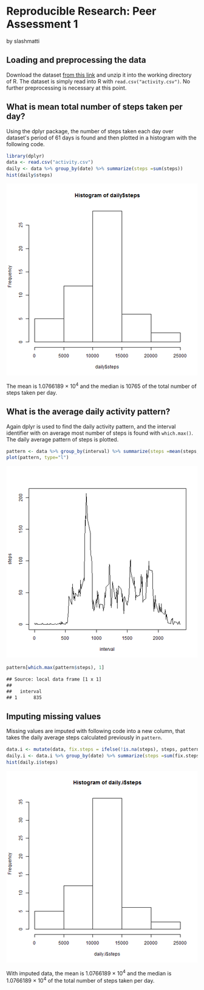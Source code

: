 # Reproducible Research: Peer Assessment 1
by slashmatti


## Loading and preprocessing the data
Download the dataset [from this link](https://d396qusza40orc.cloudfront.net/repdata%2Fdata%2Factivity.zip) and unzip it into the working directory of R. The dataset is simply read into R with `read.csv("activity.csv")`. No further preprocessing is necessary at this point.


## What is mean total number of steps taken per day?
Using the dplyr package, the number of steps taken each day over dataset's period of 61 days is found and then plotted in a histogram with the following code.

```r
library(dplyr)
data <- read.csv("activity.csv")
daily <- data %>% group_by(date) %>% summarize(steps =sum(steps))
hist(daily$steps)
```

![plot of chunk unnamed-chunk-1](figure/unnamed-chunk-1-1.png) 

The mean is 1.0766189 &times; 10<sup>4</sup> and the median is 10765 of the total number of steps taken per day.


## What is the average daily activity pattern?
Again dplyr is used to find the daily activity pattern, and the interval identifier with on average most number of steps is found with `which.max()`. The daily average pattern of steps is plotted.

```r
pattern <- data %>% group_by(interval) %>% summarize(steps =mean(steps, na.rm=TRUE))
plot(pattern, type="l")
```

![plot of chunk unnamed-chunk-2](figure/unnamed-chunk-2-1.png) 

```r
pattern[which.max(pattern$steps), 1]
```

```
## Source: local data frame [1 x 1]
## 
##   interval
## 1      835
```

## Imputing missing values
Missing values are imputed with following code into a new column, that takes the daily average steps calculated previously in `pattern`.

```r
data.i <- mutate(data, fix.steps = ifelse(!is.na(steps), steps, pattern$steps))
daily.i <- data.i %>% group_by(date) %>% summarize(steps =sum(fix.steps))
hist(daily.i$steps)
```

![plot of chunk unnamed-chunk-3](figure/unnamed-chunk-3-1.png) 

With imputed data, the mean is 1.0766189 &times; 10<sup>4</sup> and the median is 1.0766189 &times; 10<sup>4</sup> of the total number of steps taken per day.
